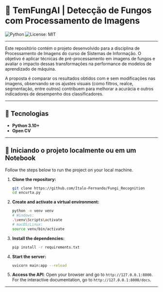 # **🧫 TemFungAI | Detecção de Fungos com Processamento de Imagens**

![Python](https://img.shields.io/badge/Python-3.10%2B-blue?style=for-the-badge&logo=python)
![License: MIT](https://img.shields.io/badge/License-MIT-yellow.svg?style=for-the-badge)


---

Este repositório contém o projeto desenvolvido para a disciplina de Processamento de Imagens do curso de Sistemas de Informação. O objetivo é aplicar técnicas de pré-processamento em imagens de fungos e avaliar o impacto dessas transformações na performance de modelos de aprendizado de máquina.

A proposta é comparar os resultados obtidos com e sem modificações nas imagens, observando se os ajustes visuais (como filtros, realce, segmentação, entre outros) contribuem para melhorar a acurácia e outros indicadores de desempenho dos classificadores.




---

## 🧰 Tecnologias

-   **Python 3.10+**
-   **Open CV**

---

## 🚀 Iniciando o projeto localmente ou em um Notebook

Follow the steps below to run the project on your local machine.

1.  **Clone the repository:**
    ```bash
    git clone https://github.com/Italo-Fernando/Fungi_Recognition
    cd encurta.py
    ```
2.  **Create and activate a virtual environment:**
    ```bash
    python -m venv venv
    # Windows:
    .\venv\Scripts\activate
    # macOS/Linux:
    source venv/bin/activate
    ```
3.  **Install the dependencies:**
    ```bash
    pip install -r requirements.txt
    ```
4.  **Start the server:**
    ```bash
    uvicorn main:app --reload
    ```
5.  **Access the API**: Open your browser and go to `http://127.0.0.1:8000`. For the interactive documentation, go to `http://127.0.0.1:8000/docs`.

---

